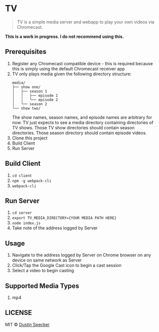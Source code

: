 # TV

> TV is a simple media server and webapp to play your own videos via Chromecast.

**This is a work in progress. I do not recommend using this.**

## Prerequisites

1. Register any Chromecast compatible device - this is required because this is simply using the default Chromecast receiver app
1. TV only plays media given the following directory structure:
    ```
    media/
    ├── show one/
    │   ├── season 1
    │   │   ├── episode 1
    │   │   └── episode 2
    │   └── season 2
    └── show two/
    ```
    The show names, season names, and episode names are arbitrary for now. TV just expects to see a media directory containing directories of TV shows. Those TV show directories should contain season directories. Those season directory should contain episode videos.
1. Clone this project
1. Build Client
1. Run Server

## Build Client

1. `cd client`
1. `npm -g webpack-cli`
1. `webpack-cli`

## Run Server

1. `cd server`
1. `export TV_MEDIA_DIRECTORY={YOUR MEDIA PATH HERE}`
1. `node index.js`
1. Take note of the address logged by Server

## Usage

1. Navigate to the address logged by Server on Chrome browser on any device on same network as Server
1. Click/Tap the Google Cast icon to begin a cast session
1. Select a video to begin casting

## Supported Media Types

1. mp4

## LICENSE
MIT © [Dustin Specker](https://github.com/dustinspecker)
